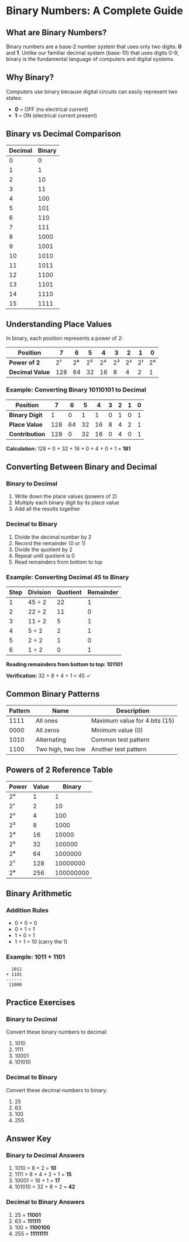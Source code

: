 # Binary Numbers: A Complete Guide

## What are Binary Numbers?

Binary numbers are a base-2 number system that uses only two digits: **0** and **1**. Unlike our familiar decimal system (base-10) that uses digits 0-9, binary is the fundamental language of computers and digital systems.

## Why Binary?

Computers use binary because digital circuits can easily represent two states:
- **0** = OFF (no electrical current)
- **1** = ON (electrical current present)

## Binary vs Decimal Comparison

| Decimal | Binary |
|---------|--------|
| 0       | 0      |
| 1       | 1      |
| 2       | 10     |
| 3       | 11     |
| 4       | 100    |
| 5       | 101    |
| 6       | 110    |
| 7       | 111    |
| 8       | 1000   |
| 9       | 1001   |
| 10      | 1010   |
| 11      | 1011   |
| 12      | 1100   |
| 13      | 1101   |
| 14      | 1110   |
| 15      | 1111   |

## Understanding Place Values

In binary, each position represents a power of 2:

| Position | 7 | 6 | 5 | 4 | 3 | 2 | 1 | 0 |
|----------|---|---|---|---|---|---|---|---|
| **Power of 2** | 2⁷ | 2⁶ | 2⁵ | 2⁴ | 2³ | 2² | 2¹ | 2⁰ |
| **Decimal Value** | 128 | 64 | 32 | 16 | 8 | 4 | 2 | 1 |

### Example: Converting Binary 10110101 to Decimal

| Position | 7 | 6 | 5 | 4 | 3 | 2 | 1 | 0 |
|----------|---|---|---|---|---|---|---|---|
| **Binary Digit** | 1 | 0 | 1 | 1 | 0 | 1 | 0 | 1 |
| **Place Value** | 128 | 64 | 32 | 16 | 8 | 4 | 2 | 1 |
| **Contribution** | 128 | 0 | 32 | 16 | 0 | 4 | 0 | 1 |

**Calculation:** 128 + 0 + 32 + 16 + 0 + 4 + 0 + 1 = **181**

## Converting Between Binary and Decimal

### Binary to Decimal
1. Write down the place values (powers of 2)
2. Multiply each binary digit by its place value
3. Add all the results together

### Decimal to Binary
1. Divide the decimal number by 2
2. Record the remainder (0 or 1)
3. Divide the quotient by 2
4. Repeat until quotient is 0
5. Read remainders from bottom to top

### Example: Converting Decimal 45 to Binary

| Step | Division | Quotient | Remainder |
|------|----------|----------|-----------|
| 1    | 45 ÷ 2   | 22       | 1         |
| 2    | 22 ÷ 2   | 11       | 0         |
| 3    | 11 ÷ 2   | 5        | 1         |
| 4    | 5 ÷ 2    | 2        | 1         |
| 5    | 2 ÷ 2    | 1        | 0         |
| 6    | 1 ÷ 2    | 0        | 1         |

**Reading remainders from bottom to top: 101101**

**Verification:** 32 + 8 + 4 + 1 = 45 ✓

## Common Binary Patterns

| Pattern | Name | Description |
|---------|------|-------------|
| 1111    | All ones | Maximum value for 4 bits (15) |
| 0000    | All zeros | Minimum value (0) |
| 1010    | Alternating | Common test pattern |
| 1100    | Two high, two low | Another test pattern |

## Powers of 2 Reference Table

| Power | Value | Binary |
|-------|-------|--------|
| 2⁰    | 1     | 1      |
| 2¹    | 2     | 10     |
| 2²    | 4     | 100    |
| 2³    | 8     | 1000   |
| 2⁴    | 16    | 10000  |
| 2⁵    | 32    | 100000 |
| 2⁶    | 64    | 1000000|
| 2⁷    | 128   | 10000000|
| 2⁸    | 256   | 100000000|

## Binary Arithmetic

### Addition Rules
- 0 + 0 = 0
- 0 + 1 = 1
- 1 + 0 = 1
- 1 + 1 = 10 (carry the 1)

### Example: 1011 + 1101

```
  1011
+ 1101
------
 11000
```

## Practice Exercises

### Binary to Decimal
Convert these binary numbers to decimal:
1. 1010
2. 1111
3. 10001
4. 101010

### Decimal to Binary
Convert these decimal numbers to binary:
1. 25
2. 63
3. 100
4. 255

## Answer Key

### Binary to Decimal Answers
1. 1010 = 8 + 2 = **10**
2. 1111 = 8 + 4 + 2 + 1 = **15**
3. 10001 = 16 + 1 = **17**
4. 101010 = 32 + 8 + 2 = **42**

### Decimal to Binary Answers
1. 25 = **11001**
2. 63 = **111111**
3. 100 = **1100100**
4. 255 = **11111111**